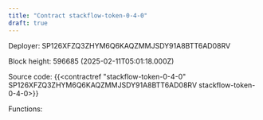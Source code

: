 ```yaml
---
title: "Contract stackflow-token-0-4-0"
draft: true
---
```

Deployer: SP126XFZQ3ZHYM6Q6KAQZMMJSDY91A8BTT6AD08RV


 



Block height: 596685 (2025-02-11T05:01:18.000Z)

Source code: {{<contractref "stackflow-token-0-4-0" SP126XFZQ3ZHYM6Q6KAQZMMJSDY91A8BTT6AD08RV stackflow-token-0-4-0>}}

Functions:


